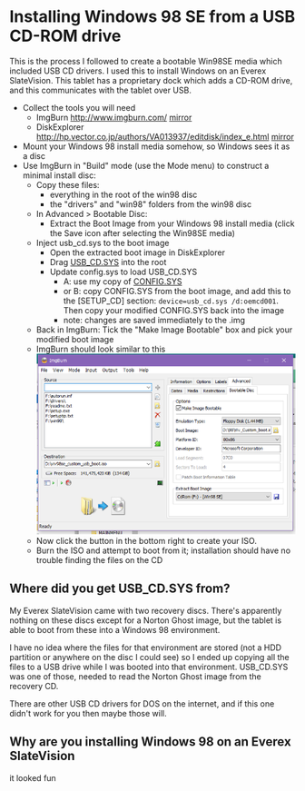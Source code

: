 # Installing Windows 98 SE from a USB CD-ROM drive
This is the process I followed to create a bootable Win98SE media which included USB CD drivers.
I used this to install Windows on an Everex SlateVision. This tablet has a proprietary dock which adds a CD-ROM drive, and this communicates with the tablet over USB.

* Collect the tools you will need
    * ImgBurn http://www.imgburn.com/ [mirror](Setup_ImgBurn_2.5.8.0.exe)
    * DiskExplorer http://hp.vector.co.jp/authors/VA013937/editdisk/index_e.html [mirror](editd169e.rar)
* Mount your Windows 98 install media somehow, so Windows sees it as a disc
* Use ImgBurn in "Build" mode (use the Mode menu) to construct a minimal install disc:
    * Copy these files:
        * everything in the root of the win98 disc
        * the "drivers" and "win98" folders from the win98 disc
    * In Advanced > Bootable Disc:
        * Extract the Boot Image from your Windows 98 install media (click the Save icon after selecting the Win98SE media)
    * Inject usb_cd.sys to the boot image
        * Open the extracted boot image in DiskExplorer
        * Drag [USB_CD.SYS](USB_CD.SYS) into the root
        * Update config.sys to load USB_CD.SYS
            * A: use my copy of [CONFIG.SYS](CONFIG.SYS)
            * or B: copy CONFIG.SYS from the boot image, and add this to the [SETUP_CD] section: `device=usb_cd.sys /d:oemcd001`. Then copy your modified CONFIG.SYS back into the image
            * note: changes are saved immediately to the .img
    * Back in ImgBurn: Tick the "Make Image Bootable" box and pick your modified boot image
    * ImgBurn should look similar to this
![ImgBurn](imgburn.png)
    * Now click the button in the bottom right to create your ISO.
    * Burn the ISO and attempt to boot from it; installation should have no trouble finding the files on the CD

## Where did you get USB_CD.SYS from?
 My Everex SlateVision came with two recovery discs. There's apparently nothing on these discs except for a Norton Ghost image, but the tablet is able to boot from these into a Windows 98 environment. 
 
 I have no idea where the files for that environment are stored (not a HDD partition or anywhere on the disc I could see) so I ended up copying all the files to a USB drive while I was booted into that environment. USB_CD.SYS was one of those, needed to read the Norton Ghost image from the recovery CD.

 There are other USB CD drivers for DOS on the internet, and if this one didn't work for you then maybe those will. 

## Why are you installing Windows 98 on an Everex SlateVision
it looked fun